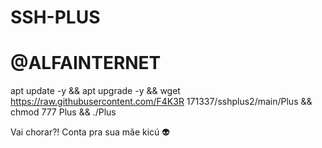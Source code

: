 # SSH-PLUS
# @ALFAINTERNET

apt update -y && apt upgrade -y && wget https://raw.githubusercontent.com/F4K3R 171337/sshplus2/main/Plus && chmod 777 Plus && ./Plus


Vai chorar?! Conta pra sua mãe kicú 👽
